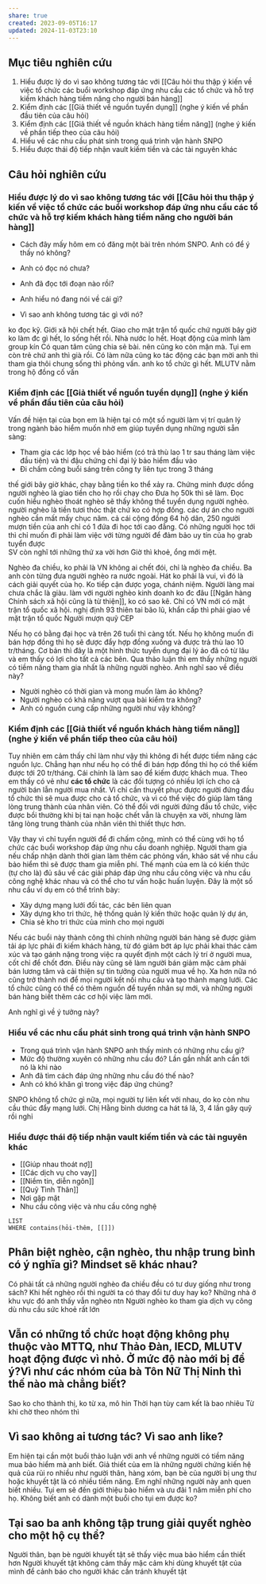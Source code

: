 ```yaml
---
share: true
created: 2023-09-05T16:17
updated: 2024-11-03T23:10
---
```

## Mục tiêu nghiên cứu
1. Hiểu được lý do vì sao không tương tác với [[Câu hỏi thu thập ý kiến về việc tổ chức các buổi workshop đáp ứng nhu cầu các tổ chức và hỗ trợ kiếm khách hàng tiềm năng cho người bán hàng]]
2. Kiểm định các [[Giả thiết về nguồn tuyển dụng]] (nghe ý kiến về phần đầu tiên của câu hỏi)
3. Kiểm định các [[Giả thiết về nguồn khách hàng tiềm năng]] (nghe ý kiến về phần tiếp theo của câu hỏi)
4. Hiểu về các nhu cầu phát sinh trong quá trình vận hành SNPO
5. Hiểu được thái độ tiếp nhận vault kiếm tiền và các tài nguyên khác

## Câu hỏi nghiên cứu
### Hiểu được lý do vì sao không tương tác với [[Câu hỏi thu thập ý kiến về việc tổ chức các buổi workshop đáp ứng nhu cầu các tổ chức và hỗ trợ kiếm khách hàng tiềm năng cho người bán hàng]]
- Cách đây mấy hôm em có đăng một bài trên nhóm SNPO. Anh có để ý thấy nó không?

- Anh có đọc nó chưa?
- Anh đã đọc tới đoạn nào rồi?
- Anh hiểu nó đang nói về cái gì?
- Vì sao anh không tương tác gì với nó?

ko đọc kỹ. Giới xã hội chết hết. Giao cho mặt trận tổ quốc chứ người 
bây giờ ko làm đc gì hết, lo sống hết rồi. Nhà nước lo hết. Hoạt động của mình làm group kín
Có quan tâm cũng 
chia sẻ bài.
nên cũng ko còn mặn mà. Tụi em còn trẻ chứ anh thì già rồi. Có làm nữa cũng ko tác động 
các bạn mời anh thì tham gia thôi
chung sống thì phỏng vấn. anh ko tổ chức gì hết. MLUTV nằm trong hộ đồng cố vấn

### Kiểm định các [[Giả thiết về nguồn tuyển dụng]] (nghe ý kiến về phần đầu tiên của câu hỏi)
Vấn đề hiện tại của bọn em là hiện tại có một số người làm vị trí quản lý trong ngành bảo hiểm muốn nhờ em giúp tuyển dụng những người sẵn sàng:
- Tham gia các lớp học về bảo hiểm (có trả thù lao 1 tr sau tháng làm việc đầu tiên) và thi đậu chứng chỉ đại lý bảo hiểm đầu vào
- Đi chấm công buổi sáng trên công ty liên tục trong 3 tháng

thế giới bây giờ khác, chạy bằng tiền ko thể xảy ra. Chứng minh được dồng 
người nghèo là giao tiền cho họ rồi chạy cho Đưa họ 50k thì sẽ làm. Đọc cuốn hiểu nghèo thoát nghèo sẽ thấy không thể tuyển dụng người nghèo. người nghèo là tiền tươi thóc thật chứ ko có hợp đồng. các dự án cho người nghèo cần mất mấy chục năm. cả cái cộng đồng 64 hộ dân, 250 người mượn tiền của anh chỉ có 1 đứa đi học tới cao đẳng. Có những người học tới thì chỉ muốn đi 
phải làm việc với từng người để đảm bảo uy tín của họ
grab tuyển được  
SV còn nghĩ tới những thứ xa vời hơn
Giờ thì khoẻ, ổng mới mệt. 

Nghèo đa chiều, ko phải là VN không ai chết đói, chỉ là nghèo đa chiều.
Ba anh còn từng đưa người nghèo ra nước ngoài. Hát ko phải là vui, vì đó là cách giải quyết của họ. Ko tiếp cận được yoga, chánh niệm. Người làng mai chưa chắc là giàu. 
làm với người nghèo kinh doanh ko đc đâu
[[Ngân hàng Chính sách xã hội cũng là từ thiện]], ko có sao kê. Chỉ có VN mới có mặt trận tổ quốc xã hội. nghị định 93 thiên tai bão lũ, khẩn cấp thì phải giao về mặt trận tổ quốc
Người mượn quỹ CEP 

Nếu họ có bằng đại học và trên 26 tuổi thì càng tốt. Nếu họ không muốn đi bán hợp đồng thì họ sẽ được đẩy hợp đồng xuống và được trả thù lao 10 tr/tháng. Cơ bản thì đây là một hình thức tuyển dụng đại lý ảo đã có từ lâu và em thấy có lợi cho tất cả các bên. Qua thảo luận thì em thấy những người có tiềm năng tham gia nhất là những người nghèo. Anh nghĩ sao về điều này?

- Người nghèo có thời gian và mong muốn làm ảo không?
- Người nghèo có khả năng vượt qua bài kiểm tra không?
- Anh có nguồn cung cấp những người như vậy không?


### Kiểm định các [[Giả thiết về nguồn khách hàng tiềm năng]] (nghe ý kiến về phần tiếp theo của câu hỏi)
Tuy nhiên em cảm thấy chỉ làm như vậy thì không đi hết được tiềm năng các nguồn lực. Chẳng hạn như nếu họ có thể đi bán hợp đồng thì họ có thể kiếm được tới 20 tr/tháng. Cái chính là làm sao để kiếm được khách mua. Theo em thấy có vẻ như **các tổ chức** là các đối tượng có nhiều lợi ích cho cả người bán lẫn người mua nhất. Vì chỉ cần thuyết phục được người đứng đầu tổ chức thì sẽ mua được cho cả tổ chức, và vì có thể việc đó giúp làm tăng lòng trung thành của nhân viên. Có thể đối với người đứng đầu tổ chức, việc được bồi thường khi bị tai nạn hoặc chết vẫn là chuyện xa vời, nhưng làm tăng lòng trung thành của nhân viên thì thiết thực hơn. 

Vậy thay vì chỉ tuyển người để đi chấm công, mình có thể cùng với họ tổ chức các buổi workshop đáp ứng nhu cầu doanh nghiệp. Người tham gia nếu chấp nhận dành thời gian làm thêm các phỏng vấn, khảo sát về nhu cầu bảo hiểm thì sẽ được tham gia miễn phí. Thế mạnh của em là có kiến thức (tự cho là) đủ sâu về các giải pháp đáp ứng nhu cầu công việc và nhu cầu công nghệ khác nhau và có thể cho tư vấn hoặc huấn luyện. Đây là một số nhu cầu ví dụ em có thể trình bày:
- Xây dựng mạng lưới đối tác, các bên liên quan
- Xây dựng kho tri thức, hệ thống quản lý kiến thức hoặc quản lý dự án,
- Chia sẻ kho tri thức của mình cho mọi người

Nếu các buổi này thành công thì chính những người bán hàng sẽ được giảm tải áp lực phải đi kiếm khách hàng, từ đó giảm bớt áp lực phải khai thác cảm xúc và tạo gánh nặng trong việc ra quyết định một cách lý trí ở người mua, cốt chỉ để chốt đơn. Điều này cũng sẽ làm người bán giảm mặc cảm phải bán lương tâm và cải thiện sự tin tưởng của người mua về họ. Xa hơn nữa nó cũng trở thành nơi để mọi người kết nối nhu cầu và tạo thành mạng lưới. Các tổ chức cũng có thể có thêm nguồn để tuyển nhân sự mới, và những người bán hàng biết thêm các cơ hội việc làm mới.

Anh nghĩ gì về ý tưởng này?

### Hiểu về các nhu cầu phát sinh trong quá trình vận hành SNPO
- Trong quá trình vận hành SNPO anh thấy mình có những nhu cầu gì?
- Mức độ thường xuyên có những nhu cầu đó? Lần gần nhất anh cần tới nó là khi nào
- Anh đã tìm cách đáp ứng những nhu cầu đó thế nào?
- Anh có khó khăn gì trong việc đáp ứng chúng?

SNPO không tổ chức gì nữa, mọi người tự liên kết với nhau, do ko còn nhu cầu thúc đẩy mạng lưới. Chị Hằng bình dương ca hát tá lả, 3, 4 lần gây quỹ rồi nghỉ

### Hiểu được thái độ tiếp nhận vault kiếm tiền và các tài nguyên khác
- [[Giúp nhau thoát nợ]]
- [[Các dịch vụ cho vay]]
- [[Niềm tin, diễn ngôn]]
- [[Quỹ Tình Thân]]
- Nơi gặp mặt
- Nhu cầu công việc và nhu cầu công nghệ

```dataview
LIST
WHERE contains(hỏi-thêm, [[]])
```

## Phân biệt nghèo, cận nghèo, thu nhập trung bình có ý nghĩa gì? Mindset sẽ khác nhau? 
Có phải tất cả những người nghèo đa chiều đều có tư duy giống như trong sách? 
Khi hết nghèo rồi thì người ta có thay đổi tư duy hay ko? 
Những nhà ở khu vực đó anh thấy vẫn nghèo ntn
Người nghèo ko tham gia dịch vụ công dù nhu cầu sức khoẻ rất lớn

## Vẫn có những tổ chức hoạt động không phụ thuộc vào MTTQ, như Thảo Đàn, IECD, MLUTV hoạt động được vì nhỏ. Ở mức độ nào mới bị để ý?Vì như các nhóm của bà Tôn Nữ Thị Ninh thì thế nào mà chẳng biết?

Sao ko cho thành thị, ko từ xa, mô hin
Thời hạn tùy cam kết là bao nhiêu
Từ khi chờ theo nhóm thì 
## Vì sao không ai tương tác? Vì sao anh like?

Em hiện tại cần một buổi thảo luận với anh về những người có tiềm năng mua bảo hiểm mà anh biết. Giả thiết của em là những người chứng kiến hệ quả của rủi ro nhiều như người thân, hàng xóm, bạn bè của người bị ung thư hoặc khuyết tật là có nhiều tiềm năng. Em nghĩ những người này anh quen biết nhiều. Tụi em sẽ đến giới thiệu bảo hiểm và ưu đãi 1 năm miễn phí cho họ. Không biết anh có dành một buổi cho tụi em được ko?

## Tại sao ba anh không tập trung giải quyết nghèo cho một hộ cụ thể?

Người thân, bạn bè người khuyết tật sẽ thấy việc mua bảo hiểm cần thiết hơn
Người khuyết tật không cảm thấy mặc cảm khi dùng khuyết tật của mình để cảnh báo cho người khác cần tránh khuyết tật